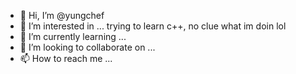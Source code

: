 - 👋 Hi, I’m @yungchef
- 👀 I’m interested in ... trying to learn c++, no clue what im doin lol 
- 🌱 I’m currently learning ...
- 💞️ I’m looking to collaborate on ...
- 📫 How to reach me ... 

<!---
yungchef/yungchef is a ✨ special ✨ repository because its `README.md` (this file) appears on your GitHub profile.
You can click the Preview link to take a look at your changes.
--->
